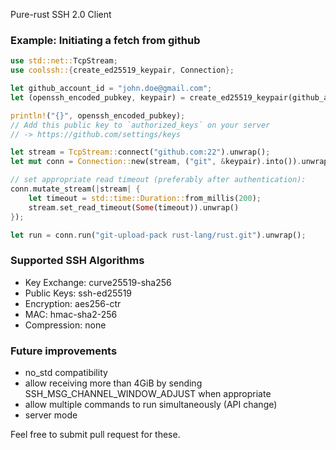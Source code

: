 Pure-rust SSH 2.0 Client

### Example: Initiating a fetch from github

```rust
use std::net::TcpStream;
use coolssh::{create_ed25519_keypair, Connection};

let github_account_id = "john.doe@gmail.com";
let (openssh_encoded_pubkey, keypair) = create_ed25519_keypair(github_account_id);

println!("{}", openssh_encoded_pubkey);
// Add this public key to `authorized_keys` on your server
// -> https://github.com/settings/keys

let stream = TcpStream::connect("github.com:22").unwrap();
let mut conn = Connection::new(stream, ("git", &keypair).into()).unwrap();

// set appropriate read timeout (preferably after authentication):
conn.mutate_stream(|stream| {
    let timeout = std::time::Duration::from_millis(200);
    stream.set_read_timeout(Some(timeout)).unwrap()
});

let run = conn.run("git-upload-pack rust-lang/rust.git").unwrap();
```

### Supported SSH Algorithms

- Key Exchange: curve25519-sha256
- Public Keys: ssh-ed25519
- Encryption: aes256-ctr
- MAC: hmac-sha2-256
- Compression: none

### Future improvements

- no_std compatibility
- allow receiving more than 4GiB by sending SSH_MSG_CHANNEL_WINDOW_ADJUST when appropriate
- allow multiple commands to run simultaneously (API change)
- server mode

Feel free to submit pull request for these.
